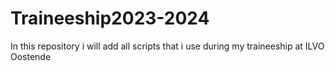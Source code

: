 # Traineeship2023-2024
In this repository i will add all scripts that i use during my traineeship at ILVO Oostende
